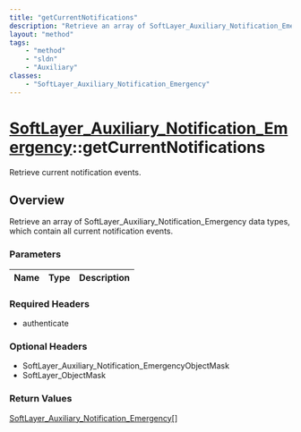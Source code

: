 ```yaml
---
title: "getCurrentNotifications"
description: "Retrieve an array of SoftLayer_Auxiliary_Notification_Emergency data types, which contain all current notification event... "
layout: "method"
tags:
    - "method"
    - "sldn"
    - "Auxiliary"
classes:
    - "SoftLayer_Auxiliary_Notification_Emergency"
---
```

# [SoftLayer_Auxiliary_Notification_Emergency](/reference/services/SoftLayer_Auxiliary_Notification_Emergency)::getCurrentNotifications

Retrieve current notification events.


## Overview 
Retrieve an array of SoftLayer_Auxiliary_Notification_Emergency data types, which contain all current notification events. 

### Parameters 
|Name | Type | Description |
| --- | --- | --- |


### Required Headers
* authenticate

### Optional Headers
* SoftLayer_Auxiliary_Notification_EmergencyObjectMask
* SoftLayer_ObjectMask

### Return Values
<a href='/reference/datatypes/SoftLayer_Auxiliary_Notification_Emergency'>SoftLayer_Auxiliary_Notification_Emergency[] </a>

